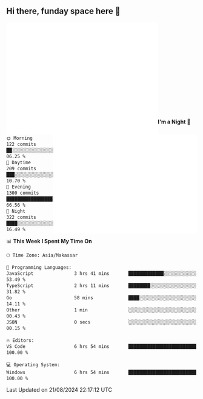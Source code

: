 ## Hi there, funday space here 🚀

<img align="left" width="400" alt="🌞" src="https://raw.githubusercontent.com/fhasnur/fhasnur/master/general.svg?token=ATQS65TR7ETTG5RLJUDIDBLBN34HE">
<img align="right" width="380" alt="🌞" src="https://raw.githubusercontent.com/fhasnur/fhasnur/master/statistics.svg?token=ATQS65TR7ETTG5RLJUDIDBLBN34HE">

<br><br><br><br><br><br><br><br><br><br><br><br><br><br>

<!--START_SECTION:waka-->
**I'm a Night 🦉** 

```text
🌞 Morning                122 commits         ██░░░░░░░░░░░░░░░░░░░░░░░   06.25 % 
🌆 Daytime                209 commits         ███░░░░░░░░░░░░░░░░░░░░░░   10.70 % 
🌃 Evening                1300 commits        █████████████████░░░░░░░░   66.56 % 
🌙 Night                  322 commits         ████░░░░░░░░░░░░░░░░░░░░░   16.49 % 
```


📊 **This Week I Spent My Time On** 

```text
🕑︎ Time Zone: Asia/Makassar

💬 Programming Languages: 
JavaScript               3 hrs 41 mins       █████████████░░░░░░░░░░░░   53.49 % 
TypeScript               2 hrs 11 mins       ████████░░░░░░░░░░░░░░░░░   31.82 % 
Go                       58 mins             ████░░░░░░░░░░░░░░░░░░░░░   14.11 % 
Other                    1 min               ░░░░░░░░░░░░░░░░░░░░░░░░░   00.43 % 
JSON                     0 secs              ░░░░░░░░░░░░░░░░░░░░░░░░░   00.15 % 

🔥 Editors: 
VS Code                  6 hrs 54 mins       █████████████████████████   100.00 % 

💻 Operating System: 
Windows                  6 hrs 54 mins       █████████████████████████   100.00 % 
```


 Last Updated on 21/08/2024 22:17:12 UTC
<!--END_SECTION:waka-->

